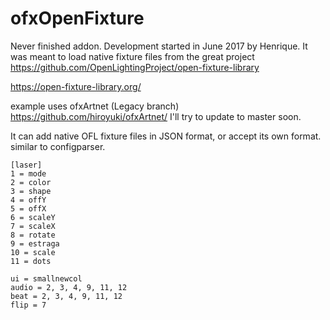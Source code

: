 # ofxOpenFixture

Never finished addon. Development started in June 2017 by Henrique. It was meant to load native fixture files from the great project 
https://github.com/OpenLightingProject/open-fixture-library

https://open-fixture-library.org/

example uses ofxArtnet (Legacy branch)
https://github.com/hiroyuki/ofxArtnet/
I'll try to update to master soon.

It can add native OFL fixture files in JSON format, or accept its own format. similar to configparser.
```
[laser]
1 = mode
2 = color
3 = shape
4 = offY
5 = offX
6 = scaleY
7 = scaleX
8 = rotate
9 = estraga
10 = scale
11 = dots

ui = smallnewcol
audio = 2, 3, 4, 9, 11, 12
beat = 2, 3, 4, 9, 11, 12
flip = 7
```
